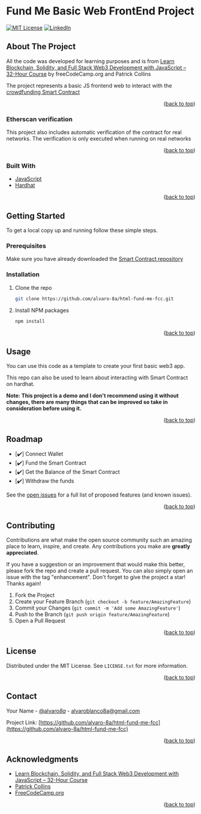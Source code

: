 # Fund Me Basic Web FrontEnd Project

<div id="top"></div>

[![MIT License][license-shield]][license-url]
[![LinkedIn][linkedin-shield]][linkedin-url]

<!-- ABOUT THE PROJECT -->

## About The Project

All the code was developed for learning purposes and is from [Learn Blockchain, Solidity, and Full Stack Web3 Development with JavaScript – 32-Hour Course](https://www.youtube.com/watch?v=gyMwXuJrbJQ&lis) by freeCodeCamp.org and Patrick Collins

The project represents a basic JS frontend web to interact with the [crowdfunding Smart Contract](https://github.com/alvaro-8a/hardhat-fund-me-fcc)

<p align="right">(<a href="#top">back to top</a>)</p>

### Etherscan verification

This project also includes automatic verification of the contract for real networks. The verification is only executed when running on real networks

<p align="right">(<a href="#top">back to top</a>)</p>

### Built With

-   [JavaScript](https://www.javascript.com/)
-   [Hardhat](https://hardhat.org/)

<p align="right">(<a href="#top">back to top</a>)</p>

<!-- GETTING STARTED -->

## Getting Started

To get a local copy up and running follow these simple steps.

### Prerequisites

Make sure you have already downloaded the [Smart Contract repository](https://github.com/alvaro-8a/hardhat-fund-me-fcc)

### Installation

1. Clone the repo
    ```sh
    git clone https://github.com/alvaro-8a/html-fund-me-fcc.git
    ```
2. Install NPM packages
    ```sh
    npm install
    ```

<p align="right">(<a href="#top">back to top</a>)</p>

<!-- USAGE EXAMPLES -->

## Usage

You can use this code as a template to create your first basic web3 app.

This repo can also be used to learn about interacting with Smart Contract on hardhat.

**Note: This project is a demo and I don't recommend using it without changes, there are many things that can be improved so take in consideration before using it.**

<p align="right">(<a href="#top">back to top</a>)</p>

<!-- ROADMAP -->

## Roadmap

-   [✔️] Connect Wallet
-   [✔️] Fund the Smart Contract
-   [✔️] Get the Balance of the Smart Contract
-   [✔️] Withdraw the funds

See the [open issues](https://github.com/alvaro-8a/html-fund-me-fcc/issues) for a full list of proposed features (and known issues).

<p align="right">(<a href="#top">back to top</a>)</p>

<!-- CONTRIBUTING -->

## Contributing

Contributions are what make the open source community such an amazing place to learn, inspire, and create. Any contributions you make are **greatly appreciated**.

If you have a suggestion or an improvement that would make this better, please fork the repo and create a pull request. You can also simply open an issue with the tag "enhancement".
Don't forget to give the project a star! Thanks again!

1. Fork the Project
2. Create your Feature Branch (`git checkout -b feature/AmazingFeature`)
3. Commit your Changes (`git commit -m 'Add some AmazingFeature'`)
4. Push to the Branch (`git push origin feature/AmazingFeature`)
5. Open a Pull Request

<p align="right">(<a href="#top">back to top</a>)</p>

<!-- LICENSE -->

## License

Distributed under the MIT License. See `LICENSE.txt` for more information.

<p align="right">(<a href="#top">back to top</a>)</p>

<!-- CONTACT -->

## Contact

Your Name - [@alvaro*8a*](https://twitter.com/alvaro_8a_) - alvaroblanco8a@gmail.com

Project Link: [https://github.com/alvaro-8a/html-fund-me-fcc](https://github.com/alvaro-8a/html-fund-me-fcc)

<p align="right">(<a href="#top">back to top</a>)</p>

<!-- ACKNOWLEDGMENTS -->

## Acknowledgments

-   [Learn Blockchain, Solidity, and Full Stack Web3 Development with JavaScript – 32-Hour Course](https://www.youtube.com/watch?v=gyMwXuJrbJQ&lis)
-   [Patrick Collins](https://www.youtube.com/c/PatrickCollins)
-   [FreeCodeCamp.org](https://www.youtube.com/c/Freecodecamp)

<p align="right">(<a href="#top">back to top</a>)</p>

<!-- MARKDOWN LINKS & IMAGES -->
<!-- https://www.markdownguide.org/basic-syntax/#reference-style-links -->

[contributors-shield]: https://img.shields.io/github/contributors/alvaro-8a/hardhat-fund-me-fcc.svg?style=for-the-badge
[contributors-url]: https://github.com/alvaro-8a/html-fund-me-fcc/graphs/contributors
[forks-shield]: https://img.shields.io/github/forks/alvaro-8a/hardhat-fund-me-fcc.svg?style=for-the-badge
[forks-url]: https://github.com/alvaro-8a/html-fund-me-fcc/network/members
[stars-shield]: https://img.shields.io/github/stars/alvaro-8a/hardhat-fund-me-fcc.svg?style=for-the-badge
[stars-url]: https://github.com/alvaro-8a/html-fund-me-fcc/stargazers
[issues-shield]: https://img.shields.io/github/issues/alvaro-8a/hardhat-fund-me-fcc.svg?style=for-the-badge
[issues-url]: https://github.com/alvaro-8a/html-fund-me-fcc/issues
[license-shield]: https://img.shields.io/github/license/alvaro-8a/hardhat-fund-me-fcc.svg?style=for-the-badge
[license-url]: https://github.com/alvaro-8a/html-fund-me-fcc/blob/master/LICENSE.txt
[linkedin-shield]: https://img.shields.io/badge/-LinkedIn-black.svg?style=for-the-badge&logo=linkedin&colorB=555
[linkedin-url]: https://linkedin.com/in/alvaro-blanco-ochoa-9b14561a9
[product-screenshot]: images/screenshot.png
